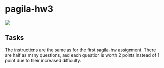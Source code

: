 # pagila-hw3
[![](https://github.com/joeybodoia/pagila-hw3/workflows/tests/badge.svg)](https://github.com/joeybodoia/pagila-hw3/actions?query=workflow%3Atests)

## Tasks

The instructions are the same as for the first [pagila-hw](https://github.com/joeybodoia/pagila-hw) assignment.
There are half as many questions, and each question is worth 2 points instead of 1 point due to their increased difficulty.
